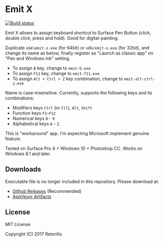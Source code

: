 # Emit X

[![Build status](https://ci.appveyor.com/api/projects/status/215tndv748iwpxh4?svg=true)](https://ci.appveyor.com/project/retorillo/emit-x)

Emit X allows to assign keyboard shortcut to Surface Pen Button (click, double
click, press and hold). Good for digital-painting.

Duplicate `x64\emit-x.exe` (for 64bit) or `x86/emit-x.exe` (for 32bit), and
change its name as below, finally register as "Launch as classic app" on "Pen
and Windows Ink" setting.

- To assign `B` key, change to `emit-b.exe`
- To assign `F11` key, change to `emit-f11.exe`
- To assign `Alt + Ctrl + Z` key combination, change to `emit-alt-ctrl-z.exe`

Name is case-insensitive. Currently, supports the following keys and its combinations:

- Modifiers keys `Ctrl` (or `Ctl`), `Alt`, `Shift`
- Function keys `F1`-`F12`
- Numerical keys `0` - `9`
- Alphabetical keys `A` - `Z`.

This is "workaround" app. I'm expecting Microsoft implement genuine feature.

Tested on Surface Pro 4 + Windows 10 + Photoshop CC. Works on Windows 8.1 and later.

## Downloads

Executable file is no longer included in this repository. Please download at:

- [Github Releases](https://github.com/retorillo/emit-x/releases) (Recommended)
- [AppVeyor Artifacts](https://ci.appveyor.com/project/retorillo/emit-x)

## License

MIT License

Copyright (C) 2017 Retorillo

